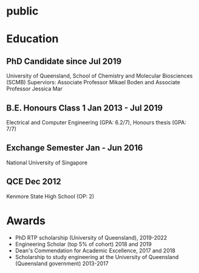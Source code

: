 # public

Education
=========
PhD Candidate since Jul 2019
----------------------------
University of Queensland, School of Chemistry and Molecular Biosciences (SCMB)
Superviors: Associate Professor Mikael Boden and Associate Professor Jessica Mar

B.E. Honours Class 1 Jan 2013 - Jul 2019
----------------------------------------
Electrical and Computer Engineering (GPA: 6.2/7), Honours thesis (GPA: 7/7)

Exchange Semester Jan - Jun 2016
--------------------------------
National University of Singapore

QCE Dec 2012
------------
Kenmore State High School (OP: 2)

Awards
======

- PhD RTP scholarship (University of Queensland), 2019-2022
- Engineering Scholar (top 5% of cohort) 2018 and 2019
- Dean's Commendation for Academic Excellence, 2017 and 2018
- Scholarship to study engineering at the University of Queensland (Queensland government) 2013-2017
